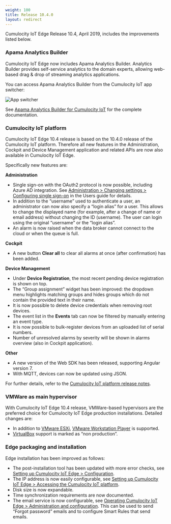 ```yaml
---
weight: 100
title: Release 10.4.0
layout: redirect
---
```


Cumulocity IoT Edge Release 10.4, April 2019, includes the improvements listed below.

### Apama Analytics Builder

Cumulocity IoT Edge now includes Apama Analytics Builder.
Analytics Builder provides self-service analytics to the domain experts, allowing web-based drag & drop of streaming analytics applications.

You can access Apama Analytics Builder from the Cumulocity IoT app switcher:

![App switcher](/images/edge/app-switcher-analytics-builder.png)

See [Apama Analytics Builder for Cumulocity IoT](https://documentation.softwareag.com/onlinehelp/Rohan/Apama/v10-3-1/pas10-3-1/apama-pas-webhelp/index.html) for the complete documentation.

### Cumulocity IoT platform

Cumulocity IoT Edge 10.4 release is based on the 10.4.0 release of the Cumulocity IoT platform. Therefore all new features in the Administration, Cockpit and Device Management application and related APIs are now also available in Cumulocity IoT Edge.

Specifically new features are:

**Administration**

* Single sign-on with the OAuth2 protocol is now possible, including Azure AD integration. See [Administration > Changing settings > Configuring single sign-on](https://cumulocity.com/guides/10.4.6/users-guide/administration/#single-sign-on) in the Users guide for details.
* In addition to the “username” used to authenticate a user, an administrator can now also specify a “login alias” for a user. This allows to change the displayed name (for example, after a change of name or email address) without changing the ID (username). The user can login using the original “username” or the “login alias”.
* An alarm is now raised when the data broker cannot connect to the cloud or when the queue is full.

**Cockpit**

* A new button **Clear all** to clear all alarms at once (after confirmation) has been added.

**Device Management**

*  Under **Device Registration**, the most recent pending device registration is shown on top.
* The “Group assignment” widget has been improved: the dropdown menu highlights matching groups and hides groups which do not contain the provided text in their name.
* It is now possible to delete device credentials when removing root devices.
* The event list in the **Events** tab can now be filtered by manually entering an event type.
* It is now possible to bulk-register devices from an uploaded list of serial numbers.
* Number of unresolved alarms by severity will be shown in alarms overview (also in Cockpit application).

**Other**

* A new version of the Web SDK has been released, supporting Angular version 7.
* With MQTT, devices can now be updated using JSON.

For further details, refer to the [Cumulocity IoT platform release notes](/release-10-4-0/platform-devices-10-4-0).


### VMWare as main hypervisor

With Cumulocity IoT Edge 10.4 release, VMWare-based hypervisors are the preferred choice for Cumulocity IoT Edge production installations. Detailed changes are:

* In addition to [VMware ESXi](https://cumulocity.com/guides/10.4.6/edge/installation/#setting-up-esxi), [VMware Workstation Player](https://cumulocity.com/guides/10.4.6/edge/installation/#setting-up-vmware) is supported.
* [VirtualBox](https://cumulocity.com/guides/10.4.6/edge/installation/#setting-up-virtual-box) support is marked as “non production”.


### Edge packaging and installation

Edge installation has been improved as follows:

* The post-installation tool has been updated with more error checks, see [Setting up Cumulocity IoT Edge > Configuration](https://cumulocity.com/guides/10.4.6/edge/installation/#configuration).
* The IP address is now easily configurable, see [Setting up Cumulocity IoT Edge > Accessing the Cumulocity IoT platform](https://cumulocity.com/guides/10.4.6/edge/installation/#accessing-cumulocity).
* Disk size is now expandable.
* Time synchronization requirements are now documented.
* The email service is now configurable, see [Operating Cumulocity IoT Edge > Administration and configuration](https://cumulocity.com/guides/10.4.6/edge/operation/#administration-configuration). This can be used to send “Forgot password” emails and to configure Smart Rules that send emails.
